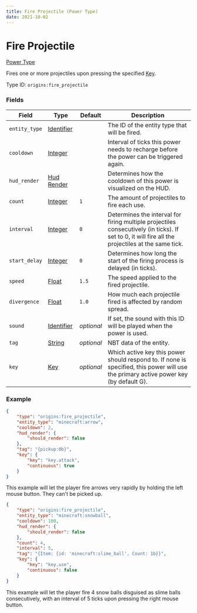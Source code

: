 ```yaml
---
title: Fire Projectile (Power Type)
date: 2021-10-02
---
```


# Fire Projectile

[Power Type](../power_types.md)

Fires one or more projectiles upon pressing the specified [Key](../data_types/key.md).

Type ID: `origins:fire_projectile`

### Fields

Field  | Type | Default | Description
-------|------|---------|-------------
`entity_type` | [Identifier](../types/data_types/identifier.md) | | The ID of the entity type that will be fired.
`cooldown` | [Integer](../types/data_types/integer.md) | | Interval of ticks this power needs to recharge before the power can be triggered again.
`hud_render` | [Hud Render](../types/data_types/hud_render.md) | | Determines how the cooldown of this power is visualized on the HUD.
`count` | [Integer](../types/data_types/integer.md) | `1` | The amount of projectiles to fire each use.
`interval` | [Integer](../types/data_types/integer.md) | `0` | Determines the interval for firing multiple projectiles consecutively (in ticks). If set to 0, it will fire all the projectiles at the same tick.
`start_delay` | [Integer](../types/data_types/integer.md) | `0` | Determines how long the start of the firing process is delayed (in ticks).
`speed` | [Float](../types/data_types/float.md) | `1.5` | The speed applied to the fired projectile.
`divergence` | [Float](../types/data_types/float.md) | `1.0` | How much each projectile fired is affected by random spread.
`sound` | [Identifier](../types/data_types/identifier.md) | _optional_ | If set, the sound with this ID will be played when the power is used.
`tag` | [String](../data_types/string.md) | _optional_ | NBT data of the entity.
`key` | [Key](../data_types/key.md) | _optional_ | Which active key this power should respond to. If none is specified, this power will use the primary active power key (by default G).



### Example
```json
{
  	"type": "origins:fire_projectile",
	"entity_type": "minecraft:arrow",
  	"cooldown": 2,
	"hud_render": {
		"should_render": false
	},
	"tag": "{pickup:0b}",
	"key": {
		"key": "key.attack",
		"continuous": true
	}
}
```
This example will let the player fire arrows very rapidly by holding the left mouse button. They can't be picked up.
<br>

```json
{
    "type": "origins:fire_projectile",
    "entity_type": "minecraft:snowball",
    "cooldown": 100,
    "hud_render": {
        "should_render": false
    },
    "count": 4,
    "interval": 5,
    "tag": "{Item: {id: 'minecraft:slime_ball', Count: 1b}}",
    "key": {
        "key": "key.use",
        "continuous": false
    }
}
```
This example will let the player fire 4 snow balls disguised as slime balls consecutively, with an interval of 5 ticks upon pressing the right mouse button.